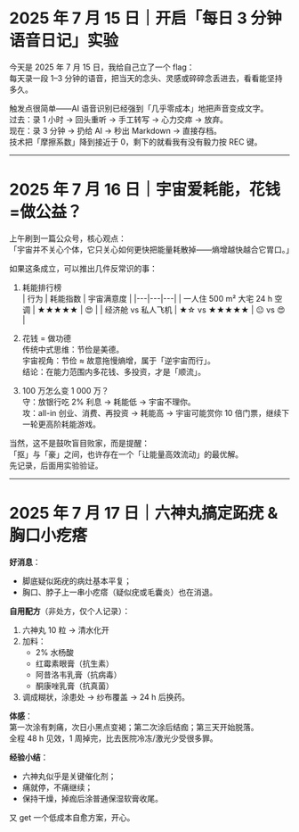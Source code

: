 # 2025 年 7 月 15 日｜开启「每日 3 分钟语音日记」实验

今天是 2025 年 7 月 15 日，我给自己立了一个 flag：  
每天录一段 1–3 分钟的语音，把当天的念头、灵感或碎碎念丢进去，看看能坚持多久。  

触发点很简单——AI 语音识别已经强到「几乎零成本」地把声音变成文字。  
过去：录 1 小时 → 回头重听 → 手工转写 → 心力交瘁 → 放弃。  
现在：录 3 分钟 → 扔给 AI → 秒出 Markdown → 直接存档。  
技术把「摩擦系数」降到接近于 0，剩下的就看我有没有毅力按 REC 键。

---

# 2025 年 7 月 16 日｜宇宙爱耗能，花钱=做公益？

上午刷到一篇公众号，核心观点：  
「宇宙并不关心个体，它只关心如何更快把能量耗散掉——熵增越快越合它胃口。」  

如果这条成立，可以推出几件反常识的事：

1. 耗能排行榜  
   | 行为 | 耗能指数 | 宇宙满意度 |
   |---|---|---|
   | 一人住 500 m² 大宅 24 h 空调 | ★★★★★ | 😍 |
   | 经济舱 vs 私人飞机 | ★☆ vs ★★★★★ | 😐 vs 😍 |

2. 花钱 = 做功德  
   传统中式思维：节俭是美德。  
   宇宙视角：节俭 ≈ 故意拖慢熵增，属于「逆宇宙而行」。  
   结论：在能力范围内多花钱、多投资，才是「顺流」。

3. 100 万怎么变 1 000 万？  
   守：放银行吃 2% 利息 → 耗能低 → 宇宙不理你。  
   攻：all-in 创业、消费、再投资 → 耗能高 → 宇宙可能赏你 10 倍门票，继续下一轮更高阶耗能游戏。

当然，这不是鼓吹盲目败家，而是提醒：  
「抠」与「豪」之间，也许存在一个「让能量高效流动」的最优解。  
先记录，后面用实验验证。

---

# 2025 年 7 月 17 日｜六神丸搞定跖疣 & 胸口小疙瘩

**好消息**：  
- 脚底疑似跖疣的病灶基本平复；  
- 胸口、脖子上一串小疙瘩（疑似疣或毛囊炎）也在消退。  

**自用配方**（非处方，仅个人记录）：  
1. 六神丸 10 粒 → 清水化开  
2. 加料：  
   - 2% 水杨酸  
   - 红霉素眼膏（抗生素）  
   - 阿昔洛韦乳膏（抗病毒）  
   - 酮康唑乳膏（抗真菌）  
3. 调成糊状，涂患处 → 纱布覆盖 → 24 h 后换药。  

**体感**：  
第一次涂有刺痛，次日小黑点变褐；第二次涂后结痂；第三天开始脱落。  
全程 48 h 见效，1 周掉完，比去医院冷冻/激光少受很多罪。  

**经验小结**：  
- 六神丸似乎是关键催化剂；  
- 痛就停，不痛继续；  
- 保持干燥，掉痂后涂普通保湿软膏收尾。  

又 get 一个低成本自愈方案，开心。